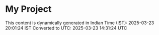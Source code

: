 # My Project

This content is dynamically generated in Indian Time (IST): 2025-03-23 20:01:24 IST
Converted to UTC: 2025-03-23 14:31:24 UTC
